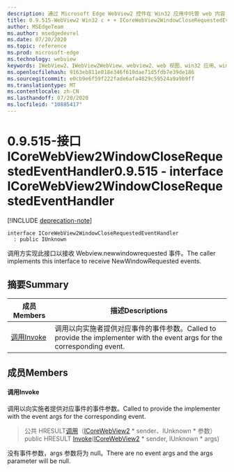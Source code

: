 ```yaml
---
description: 通过 Microsoft Edge WebView2 控件在 Win32 应用中托管 web 内容
title: 0.9.515-WebView2 Win32 c + + ICoreWebView2WindowCloseRequestedEventHandler
author: MSEdgeTeam
ms.author: msedgedevrel
ms.date: 07/20/2020
ms.topic: reference
ms.prod: microsoft-edge
ms.technology: webview
keywords: IWebView2、IWebView2WebView、webview2、web 视图、win32 应用、win32、edge、ICoreWebView2、ICoreWebView2Controller、浏览器控件、边缘 html
ms.openlocfilehash: 9163eb811e018e346f610dae71d5fdb7e39de186
ms.sourcegitcommit: e0cb9e6f59f222fade6afa4829c59524a9a9b9ff
ms.translationtype: MT
ms.contentlocale: zh-CN
ms.lasthandoff: 07/20/2020
ms.locfileid: "10885417"
---
```

# <span data-ttu-id="cd671-104">0.9.515-接口 ICoreWebView2WindowCloseRequestedEventHandler</span><span class="sxs-lookup"><span data-stu-id="cd671-104">0.9.515 - interface ICoreWebView2WindowCloseRequestedEventHandler</span></span> 

[!INCLUDE [deprecation-note](../../includes/deprecation-note.md)]

```
interface ICoreWebView2WindowCloseRequestedEventHandler
  : public IUnknown
```

<span data-ttu-id="cd671-105">调用方实现此接口以接收 Webview.newwindowrequested 事件。</span><span class="sxs-lookup"><span data-stu-id="cd671-105">The caller implements this interface to receive NewWindowRequested events.</span></span>

## <span data-ttu-id="cd671-106">摘要</span><span class="sxs-lookup"><span data-stu-id="cd671-106">Summary</span></span>

 <span data-ttu-id="cd671-107">成员</span><span class="sxs-lookup"><span data-stu-id="cd671-107">Members</span></span>                        | <span data-ttu-id="cd671-108">描述</span><span class="sxs-lookup"><span data-stu-id="cd671-108">Descriptions</span></span>
--------------------------------|---------------------------------------------
[<span data-ttu-id="cd671-109">调用</span><span class="sxs-lookup"><span data-stu-id="cd671-109">Invoke</span></span>](#invoke) | <span data-ttu-id="cd671-110">调用以向实施者提供对应事件的事件参数。</span><span class="sxs-lookup"><span data-stu-id="cd671-110">Called to provide the implementer with the event args for the corresponding event.</span></span>

## <span data-ttu-id="cd671-111">成员</span><span class="sxs-lookup"><span data-stu-id="cd671-111">Members</span></span>

#### <span data-ttu-id="cd671-112">调用</span><span class="sxs-lookup"><span data-stu-id="cd671-112">Invoke</span></span> 

<span data-ttu-id="cd671-113">调用以向实施者提供对应事件的事件参数。</span><span class="sxs-lookup"><span data-stu-id="cd671-113">Called to provide the implementer with the event args for the corresponding event.</span></span>

> <span data-ttu-id="cd671-114">公共 HRESULT[调用](#invoke)（[ICoreWebView2](icorewebview2.md) \* sender、IUnknown \* 参数）</span><span class="sxs-lookup"><span data-stu-id="cd671-114">public HRESULT [Invoke](#invoke)([ICoreWebView2](icorewebview2.md) \* sender, IUnknown \* args)</span></span>

<span data-ttu-id="cd671-115">没有事件参数，args 参数将为 null。</span><span class="sxs-lookup"><span data-stu-id="cd671-115">There are no event args and the args parameter will be null.</span></span>

